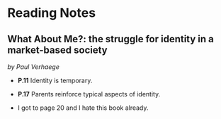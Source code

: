 # Reading Notes

## What About Me?: the struggle for identity in a market-based society

*by Paul Verhaege*

- **P.11** Identity is temporary.

- **P.17** Parents reinforce typical aspects of identity.

- I got to page 20 and I hate this book already.